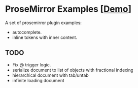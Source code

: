 # ProseMirror Examples [[Demo](https://ccorcos.github.io/prosemirror-examples)]

A set of prosemirror plugin examples:

- autocomplete.
- inline tokens with inner content.

## TODO

- Fix @ trigger logic.
- serialize document to list of objects with fractional indexing
- hierarchical document with tab/untab
- infinite loading document

